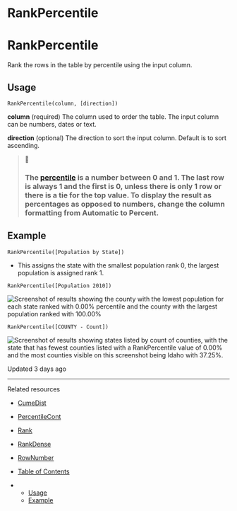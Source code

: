 # RankPercentile

# RankPercentile

Rank the rows in the table by percentile using the input column.

## Usage

`RankPercentile(column, [direction])`

**column** (required) The column used to order the table. The input column can be numbers, dates or text.

**direction** (optional) The direction to sort the input column. Default is to sort ascending.

> 📘
>
> ### The [percentile](https://en.wikipedia.org/wiki/Percentile) is a number between 0 and 1. The last row is always 1 and the first is 0, unless there is only 1 row or there is a tie for the top value. To display the result as percentages as opposed to numbers, change the column formatting from Automatic to Percent.

## Example

`RankPercentile([Population by State])`

* This assigns the state with the smallest population rank 0, the largest population is assigned rank 1.

`RankPercentile([Population 2010])`

![Screenshot of results showing the county with the lowest population for each state ranked with 0.00% percentile and the county with the largest population ranked with 100.00%](https://files.readme.io/ed21ebd-11.png)

`RankPercentile([COUNTY - Count])`

![Screenshot of results showing states listed by count of counties, with the state that has fewest counties listed with a RankPercentile value of 0.00% and the most counties visible on this screenshot being Idaho with 37.25%.](https://files.readme.io/ca7a4dc-22.png)

Updated 3 days ago

---

Related resources

* [CumeDist](/docs/cumedist)
* [PercentileCont](/docs/percentilecont)
* [Rank](/docs/rank)
* [RankDense](/docs/rankdense)
* [RowNumber](/docs/rownumber)

* [Table of Contents](#)
* + [Usage](#usage)
  + [Example](#example)